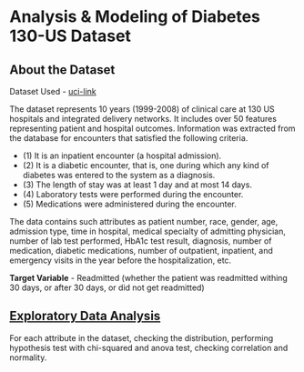# Analysis & Modeling of Diabetes 130-US Dataset

## About the Dataset
Dataset Used - [uci-link](https://archive.ics.uci.edu/ml/datasets/diabetes+130-us+hospitals+for+years+1999-2008)

The dataset represents 10 years (1999-2008) of clinical care at 130 US hospitals and integrated delivery networks. It includes over 50 features representing patient and hospital outcomes. Information was extracted from the database for encounters that satisfied the following criteria.

- (1) It is an inpatient encounter (a hospital admission).
- (2) It is a diabetic encounter, that is, one during which any kind of diabetes was entered to the system as a diagnosis.
- (3) The length of stay was at least 1 day and at most 14 days.
- (4) Laboratory tests were performed during the encounter.
- (5) Medications were administered during the encounter.

The data contains such attributes as patient number, race, gender, age, admission type, time in hospital, medical specialty of admitting physician, number of lab test performed, HbA1c test result, diagnosis, number of medication, diabetic medications, number of outpatient, inpatient, and emergency visits in the year before the hospitalization, etc.

**Target Variable** - Readmitted (whether the patient was readmitted withing 30 days, or after 30 days, or did not get readmitted)

## [Exploratory Data Analysis](https://github.com/shiva2096/Diabetes-130-ML-Model/blob/main/EDA%20Report.pdf)

For each attribute in the dataset, checking the distribution, performing hypothesis test with chi-squared and anova test, checking correlation and normality.
